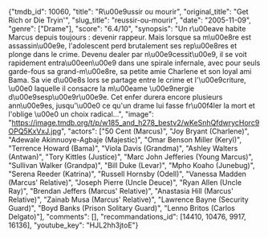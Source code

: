 {"tmdb_id": 10060, "title": "R\u00e9ussir ou mourir", "original_title": "Get Rich or Die Tryin'", "slug_title": "reussir-ou-mourir", "date": "2005-11-09", "genre": ["Drame"], "score": "6.4/10", "synopsis": "Un r\u00eave habite Marcus depuis toujours : devenir rappeur. Mais lorsque sa m\u00e8re est assassin\u00e9e, l'adolescent perd brutalement ses rep\u00e8res et plonge dans le crime. Devenu dealer par n\u00e9cessit\u00e9, il se voit rapidement entra\u00een\u00e9 dans une spirale infernale, avec pour seuls garde-fous sa grand-m\u00e8re, sa petite amie Charlene et son loyal ami Bama. Sa vie d\u00e8s lors se partage entre le crime et l'\u00e9criture, \u00e0 laquelle il consacre la m\u00eame \u00e9nergie d\u00e9sesp\u00e9r\u00e9e. Cet enfer durera encore plusieurs ann\u00e9es, jusqu'\u00e0 ce qu'un drame lui fasse fr\u00f4ler la mort et l'oblige \u00e0 un choix radical...", "image": "https://image.tmdb.org/t/p/w185_and_h278_bestv2/wKeSnhQfdwrycHorc9OPQ5KxVxJ.jpg", "actors": ["50 Cent (Marcus)", "Joy Bryant (Charlene)", "Adewale Akinnuoye-Agbaje (Majestic)", "Omar Benson Miller (Keryl)", "Terrence Howard (Bama)", "Viola Davis (Grandma)", "Ashley Walters (Antwan)", "Tory Kittles (Justice)", "Marc John Jefferies (Young Marcus)", "Sullivan Walker (Grandpa)", "Bill Duke (Levar)", "Mpho Koaho (Junebug)", "Serena Reeder (Katrina)", "Russell Hornsby (Odell)", "Vanessa Madden (Marcus' Relative)", "Joseph Pierre (Uncle Deuce)", "Ryan Allen (Uncle Ray)", "Brendan Jeffers (Marcus' Relative)", "Anastasia Hill (Marcus' Relative)", "Zainab Musa (Marcus' Relative)", "Lawrence Bayne (Security Guard)", "Boyd Banks (Prison Solitary Guard)", "Lenno Britos (Carlos Delgato)"], "comments": [], "recommandations_id": [14410, 10476, 9917, 16136], "youtube_key": "HJL2hh3jtoE"}